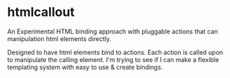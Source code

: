 # htmlcallout

An Experimental HTML binding approach with pluggable actions that can manipulation html elements directly.

Designed to have html elements bind to actions. Each action is called upon to manipulate the calling element. I'm trying to see if I can make a flexible templating system with easy to use & create bindings.